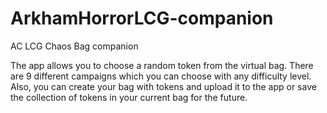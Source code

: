 # ArkhamHorrorLCG-companion
AC LCG Chaos Bag companion

The app allows you to choose a random token from the virtual bag.
There are 9 different campaigns which you can choose with any difficulty level.
Also, you can create your bag with tokens and upload it to the app or save the collection of tokens in your current bag for the future. 
